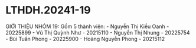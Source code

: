 # LTHDH.20241-19
GIỚI THIỆU NHÓM 19:
  Gồm 5 thành viên:
    - Nguyễn Thị Kiều Oanh - 20225899
    - Vũ Thị Quỳnh Như - 20215110
    - Nguyễn Thị Nhung - 20225754
    - Bùi Tuấn Phong - 20225900
    - Hoàng Nguyễn Phong - 20215112
